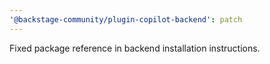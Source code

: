 ```yaml
---
'@backstage-community/plugin-copilot-backend': patch
---
```


Fixed package reference in backend installation instructions.
